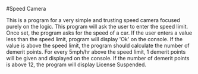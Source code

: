 #Speed Camera

This is a program for a very simple and trusting speed camera focused purely on the logic.
This program will ask the user to enter the speed limit.
Once set, the program asks for the speed of a car. If the user enters a value less than the speed limit, program will
display 'Ok' on the console. If the value is above the speed limit, the program should calculate the number of
demerit points. For every 5mph/hr above the speed limit, 1 demerit points will be given and displayed on
the console. If the number of demerit points is above 12, the program will display License Suspended.
